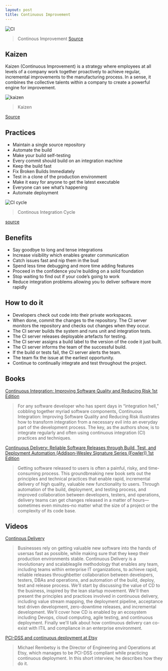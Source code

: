 ```yaml
---
layout: post
title: Continuous Improvement
---
```


![CI](https://t1.ftcdn.net/jpg/00/86/02/76/500_F_86027652_ap6Gqn0D7yqUlqxsxqxK0mxtEngAWa2x.jpg)

> Continous Improvement [Source](https://t1.ftcdn.net/jpg/00/86/02/76/500_F_86027652_ap6Gqn0D7yqUlqxsxqxK0mxtEngAWa2x.jpg)

## Kaizen
Kaizen (Continuous Improvement) is a strategy where employees at all levels of a company work together proactively to achieve regular, incremental improvements to the manufacturing process. In a sense, it combines the collective talents within a company to create a powerful engine for improvement.

![kaizen](https://www.vocoli.com/media/18328/kaizen-teian.png)

> Kaizen

[Source](https://www.vocoli.com/media/18328/kaizen-teian.png)

## Practices
- Maintain a single source repository
- Automate the build
- Make your build self-testing
- Every commit should build on an integration machine
- Keep the build fast
- Fix Broken Builds Immediately
- Test in a clone of the production environment
- Make it easy for anyone to get the latest executable
- Everyone can see what’s happening
- Automate deployment

![CI cycle](https://pbs.twimg.com/media/CcGRYS6UsAAccyU.jpg)

> Continous Integration Cycle

[source](https://pbs.twimg.com/media/CcGRYS6UsAAccyU.jpg)

## Benefits
- Say goodbye to long and tense integrations
- Increase visibility which enables greater communication
- Catch issues fast and nip them in the bud
- Spend less time debugging and more time adding features
- Proceed in the confidence you’re building on a solid foundation
- Stop waiting to find out if your code’s going to work
- Reduce integration problems allowing you to deliver software more rapidly

## How to do it
- Developers check out code into their private workspaces.
- When done, commit the changes to the repository.
The CI server monitors the repository and checks out changes when they occur.
- The CI server builds the system and runs unit and integration tests.
- The CI server releases deployable artefacts for testing.
- The CI server assigns a build label to the version of the code it just built.
- The CI server informs the team of the successful build.
- If the build or tests fail, the CI server alerts the team.
- The team fix the issue at the earliest opportunity.
- Continue to continually integrate and test throughout the project.

## Books
[Continuous Integration: Improving Software Quality and Reducing Risk 1st Edition](http://www.amazon.com/gp/product/0321336380)

> For any software developer who has spent days in “integration hell,” cobbling together myriad software components, Continuous Integration: Improving Software Quality and Reducing Risk illustrates how to transform integration from a necessary evil into an everyday part of the development process. The key, as the authors show, is to integrate regularly and often using continuous integration (CI) practices and techniques.


[Continuous Delivery: Reliable Software Releases through Build, Test, and Deployment Automation (Addison-Wesley Signature Series (Fowler)) 1st Edition](http://www.amazon.com/gp/product/0321601912)

> Getting software released to users is often a painful, risky, and time-consuming process.
This groundbreaking new book sets out the principles and technical practices that enable
rapid, incremental delivery of high quality, valuable new functionality to users. Through
automation of the build, deployment, and testing process, and improved collaboration between
developers, testers, and operations, delivery teams can get changes released in a matter of hours—
sometimes even minutes–no matter what the size of a project or the complexity of its code base.

## Videos
[Continous Delivery](https://yow.eventer.com/events/1004/talks/1062)

> Businesses rely on getting valuable new software into the hands of usersas fast as possible, while making sure that they keep their production environments stable. Continuous Delivery is a revolutionary and scalableagile methodology that enables any team, including teams within enterprise IT organizations, to achieve rapid, reliable releases throughbetter collaboration between developers, testers, DBAs and operations, and automation of the build, deploy, test and release process. We'll start by discussing the value of CD to the business, inspired by the lean startup movement. We'll then present the principles and practices involved in continuous delivery, including value stream mapping, the deployment pipeline, acceptance test driven development, zero-downtime releases, and incremental development. We'll cover how CD is enabled by an ecosystem including Devops, cloud computing, agile testing, and continuous deployment. Finally we'll talk about how continuous delivery can co-exist with ITIL and compliance in an enterprise environment.

[PCI-DSS and continuous deployment at Etsy](https://www.thoughtworks.com/insights/blog/pci-dss-and-continuous-deployment-etsy)

>  Michael Rembetsy is the Director of Engineering and Operations at Etsy, which manages to be PCI-DSS compliant while practicing continuous deployment. In this short interview, he describes how they do it.